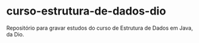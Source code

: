 # curso-estrutura-de-dados-dio
Repositório para gravar estudos do curso de Estrutura de Dados em Java, da Dio.
